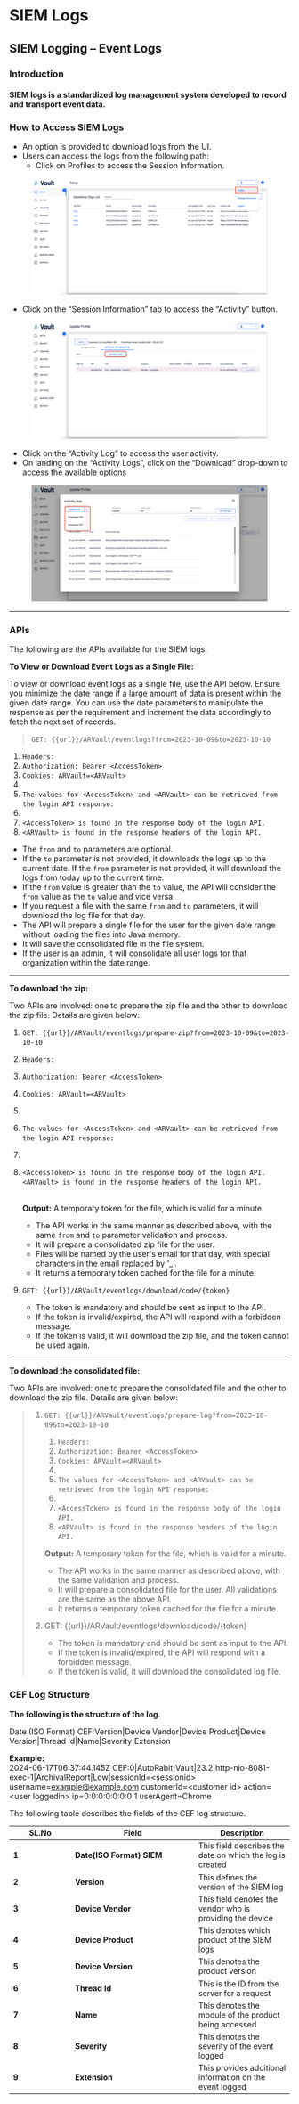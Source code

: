 # SIEM Logs

## SIEM Logging – Event Logs <a href="#introduction" id="introduction"></a>

### Introduction <a href="#introduction" id="introduction"></a>

#### SIEM logs is a standardized log management system developed to record and transport event data.  <a href="#cef-logs-is-a-standardized-log-management-system-developed-to-record-and-transport-the-event-data" id="cef-logs-is-a-standardized-log-management-system-developed-to-record-and-transport-the-event-data"></a>

### How to Access SIEM Logs <a href="#how-to-access-cef-logs" id="how-to-access-cef-logs"></a>

* An option is provided to download logs from the UI.
* Users can access the logs from the following path:
  * Click on Profiles to access the Session Information.

<figure><img src="../../../../.gitbook/assets/image (644).png" alt=""><figcaption></figcaption></figure>

* Click on the “Session Information” tab to access the “Activity” button.

<figure><img src="../../../../.gitbook/assets/image (645).png" alt=""><figcaption></figcaption></figure>

* Click on the “Activity Log” to access the user activity.
* On landing on the “Activity Logs”, click on the “Download” drop-down to access the available options

<figure><img src="../../../../.gitbook/assets/image (646).png" alt=""><figcaption></figcaption></figure>

***

### APIs <a href="#apis" id="apis"></a>

The following are the APIs available for the SIEM logs.

**To View or Download Event Logs as a Single File:**

To view or download event logs as a single file, use the API below. Ensure you minimize the date range if a large amount of data is present within the given date range. You can use the date parameters to manipulate the response as per the requirement and increment the data accordingly to fetch the next set of records.

> `GET: {{url}}/ARVault/eventlogs?from=2023-10-09&to=2023-10-10`

1. `Headers:`&#x20;
2. `Authorization: Bearer <AccessToken>`&#x20;
3. `Cookies: ARVault=<ARVault>`&#x20;
4.
5. `The values for <AccessToken> and <ARVault> can be retrieved from the login API response:`&#x20;
6.
7. `<AccessToken> is found in the response body of the login API.`&#x20;
8. `<ARVault> is found in the response headers of the login API.`

* The `from` and `to` parameters are optional.
* If the `to` parameter is not provided, it downloads the logs up to the current date. If the `from` parameter is not provided, it will download the logs from today up to the current time.
* If the `from` value is greater than the `to` value, the API will consider the `from` value as the `to` value and vice versa.
* If you request a file with the same `from` and `to` parameters, it will download the log file for that day.
* The API will prepare a single file for the user for the given date range without loading the files into Java memory.
* It will save the consolidated file in the file system.
* If the user is an admin, it will consolidate all user logs for that organization within the date range.

***

**To download the zip:**

Two APIs are involved: one to prepare the zip file and the other to download the zip file. Details are given below:

1. `GET: {{url}}/ARVault/eventlogs/prepare-zip?from=2023-10-09&to=2023-10-10`
2. `Headers:`&#x20;
3. `Authorization: Bearer <AccessToken>`&#x20;
4. `Cookies: ARVault=<ARVault>`&#x20;
5.
6. `The values for <AccessToken> and <ARVault> can be retrieved from the login API response:`&#x20;
7.
8.  `<AccessToken> is found in the response body of the login API.` \
    `<ARVault> is found in the response headers of the login API.`

    \
    **Output:** A temporary token for the file, which is valid for a minute.

    * The API works in the same manner as described above, with the same `from` and `to` parameter validation and process.
    * It will prepare a consolidated zip file for the user.
    * Files will be named by the user's email for that day, with special characters in the email replaced by '\_'.
    * It returns a temporary token cached for the file for a minute.
9. `GET: {{url}}/ARVault/eventlogs/download/code/{token}`
   * The token is mandatory and should be sent as input to the API.
   * If the token is invalid/expired, the API will respond with a forbidden message.
   * If the token is valid, it will download the zip file, and the token cannot be used again.

***

**To download the consolidated file:**

Two APIs are involved: one to prepare the consolidated file and the other to download the zip file. Details are given below:

> 1.  `GET: {{url}}/ARVault/eventlogs/prepare-log?from=2023-10-09&to=2023-10-10`
>
>     1. `Headers:`&#x20;
>     2. `Authorization: Bearer <AccessToken>`&#x20;
>     3. `Cookies: ARVault=<ARVault>`&#x20;
>     4.
>     5. `The values for <AccessToken> and <ARVault> can be retrieved from the login API response:`&#x20;
>     6.
>     7. `<AccessToken> is found in the response body of the login API.`
>     8. `<ARVault> is found in the response headers of the login API.`
>
>     **Output:** A temporary token for the file, which is valid for a minute.
>
>     * The API works in the same manner as described above, with the same validation and process.
>     * It will prepare a consolidated file for the user. All validations are the same as the above API.
>     * It returns a temporary token cached for the file for a minute.
> 2. GET: \{{url\}}/ARVault/eventlogs/download/code/{token}
>    * The token is mandatory and should be sent as input to the API.
>    * If the token is invalid/expired, the API will respond with a forbidden message.
>    * If the token is valid, it will download the consolidated log file.

&#x20;

### CEF Log Structure <a href="#cef-log-structure" id="cef-log-structure"></a>

**The following is the structure of the log.**

Date (ISO Format) CEF:Version|Device Vendor|Device Product|Device Version|Thread Id|Name|Severity|Extension

**Example:**\
2024-06-17T06:37:44.145Z CEF:0|AutoRabit|Vault|23.2|http-nio-8081-exec-1|ArchivalReport|Low|sessionId=\<sessionid> username=example@example.com customerId=\<customer id> action=\<user loggedin> ip=0:0:0:0:0:0:0:1 userAgent=Chrome

The following table describes the fields of the CEF log structure.

<table><thead><tr><th width="97">SL.No</th><th width="208">Field</th><th>Description</th></tr></thead><tbody><tr><td><strong>1</strong></td><td><strong>Date(ISO Format) SIEM</strong></td><td>This field describes the date on which the log is created</td></tr><tr><td><strong>2</strong></td><td><strong>Version</strong></td><td>This defines the version of the SIEM log</td></tr><tr><td><strong>3</strong></td><td><strong>Device Vendor</strong></td><td>This field denotes the vendor who is providing the device</td></tr><tr><td><strong>4</strong></td><td><strong>Device Product</strong></td><td>This denotes which product of the SIEM logs</td></tr><tr><td><strong>5</strong></td><td><strong>Device Version</strong></td><td>This denotes the product version</td></tr><tr><td><strong>6</strong></td><td><strong>Thread Id</strong></td><td>This is the ID from the server for a request</td></tr><tr><td><strong>7</strong></td><td><strong>Name</strong></td><td>This denotes the module of the product being accessed</td></tr><tr><td><strong>8</strong></td><td><strong>Severity</strong></td><td>This denotes the severity of the event logged</td></tr><tr><td><strong>9</strong></td><td><strong>Extension</strong></td><td>This provides additional information on the event logged</td></tr></tbody></table>

&#x20;
